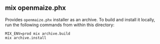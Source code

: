 ## mix openmaize.phx

Provides `openmaize.phx` installer as an archive. To build and install it locally,
run the following commands from within this directory:

    MIX_ENV=prod mix archive.build
    mix archive.install
